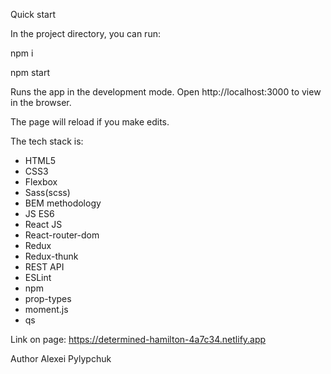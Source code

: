 Quick start

In the project directory, you can run:

npm i

npm start

Runs the app in the development mode.
Open http://localhost:3000 to view in the browser.

The page will reload if you make edits.

The tech stack is:

- HTML5
- CSS3
- Flexbox
- Sass(scss)
- BEM methodology
- JS ES6
- React JS
- React-router-dom
- Redux
- Redux-thunk
- REST API
- ESLint
- npm
- prop-types
- moment.js
- qs


Link on page:
https://determined-hamilton-4a7c34.netlify.app

Author Alexei Pylypchuk